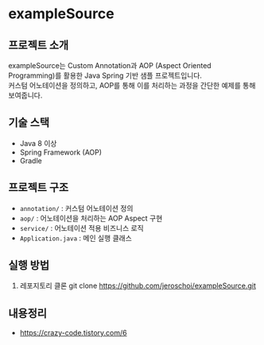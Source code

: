 # exampleSource

## 프로젝트 소개
exampleSource는 Custom Annotation과 AOP (Aspect Oriented Programming)를 활용한 Java Spring 기반 샘플 프로젝트입니다.  
커스텀 어노테이션을 정의하고, AOP를 통해 이를 처리하는 과정을 간단한 예제를 통해 보여줍니다.

## 기술 스택
- Java 8 이상
- Spring Framework (AOP)
- Gradle

## 프로젝트 구조
- `annotation/` : 커스텀 어노테이션 정의
- `aop/` : 어노테이션을 처리하는 AOP Aspect 구현
- `service/` : 어노테이션 적용 비즈니스 로직
- `Application.java` : 메인 실행 클래스

## 실행 방법
1. 레포지토리 클론
git clone https://github.com/jeroschoi/exampleSource.git

## 내용정리
 - https://crazy-code.tistory.com/6
